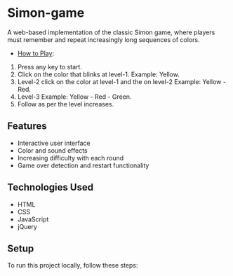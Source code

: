 # Simon-game
A web-based implementation of the classic Simon game, where players must remember and repeat increasingly long sequences of colors.

- [How to Play](#how-to-play):
 1. Press any key to start.
 2. Click on the color that blinks at level-1. Example: Yellow.
 3. Level-2 click on the color at level-1 and the on level-2 Example: Yellow - Red.
 4. Level-3 Example: Yellow - Red - Green.
 5. Follow as per the level increases.

## Features
- Interactive user interface
- Color and sound effects
- Increasing difficulty with each round
- Game over detection and restart functionality

## Technologies Used
- HTML
- CSS
- JavaScript
- jQuery

## Setup
To run this project locally, follow these steps:
